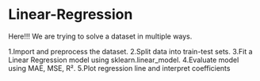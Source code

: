 # Linear-Regression
   Here!!!
      We are trying to solve a dataset in multiple ways.

      
 1.Import and preprocess the dataset.
 2.Split data into train-test sets.
 3.Fit a Linear Regression model using sklearn.linear_model.
 4.Evaluate model using MAE, MSE, R².
 5.Plot regression line and interpret coefficients
